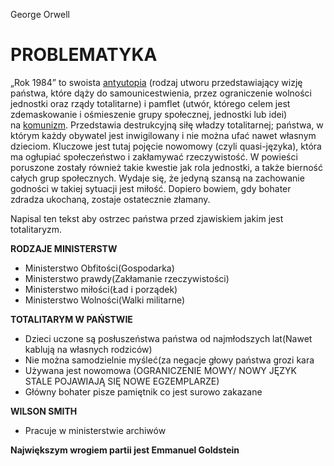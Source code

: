 George Orwell 

# PROBLEMATYKA

„Rok 1984” to swoista [antyutopia](https://www.bryk.pl/slowniki/slownik-terminow-literackich/68923-antyutopia) (rodzaj utworu przedstawiający wizję państwa, które dąży do samounicestwienia, przez ograniczenie wolności jednostki oraz rządy totalitarne) i pamflet (utwór, którego celem jest zdemaskowanie i ośmieszenie grupy społecznej, jednostki lub idei) na [komunizm](https://www.bryk.pl/slowniki/slownik-historyczny/88174-komunizm). Przedstawia destrukcyjną siłę władzy totalitarnej; państwa, w którym każdy obywatel jest inwigilowany i nie można ufać nawet własnym dzieciom. Kluczowe jest tutaj pojęcie nowomowy (czyli quasi-języka), która ma ogłupiać społeczeństwo i zakłamywać rzeczywistość. W powieści poruszone zostały również takie kwestie jak rola jednostki, a także bierność całych grup społecznych. Wydaje się, że jedyną szansą na zachowanie godności w takiej sytuacji jest miłość. Dopiero bowiem, gdy bohater zdradza ukochaną, zostaje ostatecznie złamany.  
  
Napisal ten tekst aby ostrzec państwa przed zjawiskiem jakim jest totalitaryzm.

**RODZAJE MINISTERSTW**
- Ministerstwo Obfitości(Gospodarka)
- Ministerstwo prawdy(Zakłamanie rzeczywistości)
- Ministerstwo miłości(Ład i porządek)
- Ministerstwo Wolności(Walki militarne)

**TOTALITARYM W PAŃSTWIE**
- Dzieci uczone są posłuszeństwa państwa od najmłodszych lat(Nawet kablują na własnych rodziców)
- Nie można samodzielnie myśleć(za negacje głowy państwa grozi kara
- Używana jest nowomowa (OGRANICZENIE MOWY/ NOWY JĘZYK STALE POJAWIAJĄ SIĘ NOWE EGZEMPLARZE)
- Główny bohater pisze pamiętnik co jest surowo zakazane

**WILSON SMITH**
-  Pracuje w ministerstwie archiwów


**Największym wrogiem partii jest Emmanuel Goldstein**

